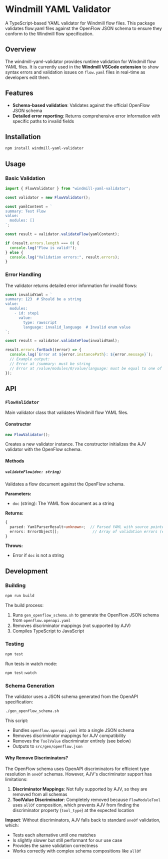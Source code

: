 # Windmill YAML Validator

A TypeScript-based YAML validator for Windmill flow files. This package validates flow.yaml files against the OpenFlow JSON schema to ensure they conform to the Windmill flow specification.

## Overview

The windmill-yaml-validator provides runtime validation for Windmill flow YAML files. It is currently used in the **Windmill VSCode extension** to show syntax errors and validation issues on `flow.yaml` files in real-time as developers edit them.

## Features

- **Schema-based validation**: Validates against the official OpenFlow JSON schema
- **Detailed error reporting**: Returns comprehensive error information with specific paths to invalid fields

## Installation

```bash
npm install windmill-yaml-validator
```

## Usage

### Basic Validation

```typescript
import { FlowValidator } from "windmill-yaml-validator";

const validator = new FlowValidator();

const yamlContent = `
summary: Test Flow
value:
  modules: []
`;

const result = validator.validateFlow(yamlContent);

if (result.errors.length === 0) {
  console.log("Flow is valid!");
} else {
  console.log("Validation errors:", result.errors);
}
```

### Error Handling

The validator returns detailed error information for invalid flows:

```typescript
const invalidYaml = `
summary: 123  # Should be a string
value:
  modules:
    - id: step1
      value:
        type: rawscript
        language: invalid_language  # Invalid enum value
`;

const result = validator.validateFlow(invalidYaml);

result.errors.forEach((error) => {
  console.log(`Error at ${error.instancePath}: ${error.message}`);
  // Example output:
  // Error at /summary: must be string
  // Error at /value/modules/0/value/language: must be equal to one of the allowed values
});
```

## API

### `FlowValidator`

Main validator class that validates Windmill flow YAML files.

#### Constructor

```typescript
new FlowValidator();
```

Creates a new validator instance. The constructor initializes the AJV validator with the OpenFlow schema.

#### Methods

##### `validateFlow(doc: string)`

Validates a flow document against the OpenFlow schema.

**Parameters:**

- `doc` (string): The YAML flow document as a string

**Returns:**

```typescript
{
  parsed: YamlParserResult<unknown>;  // Parsed YAML with source pointers
  errors: ErrorObject[];               // Array of validation errors (empty if valid)
}
```

**Throws:**

- Error if `doc` is not a string

## Development

### Building

```bash
npm run build
```

The build process:

1. Runs `gen_openflow_schema.sh` to generate the OpenFlow JSON schema from `openflow.openapi.yaml`
2. Removes discriminator mappings (not supported by AJV)
3. Compiles TypeScript to JavaScript

### Testing

```bash
npm test
```

Run tests in watch mode:

```bash
npm test:watch
```

### Schema Generation

The validator uses a JSON schema generated from the OpenAPI specification:

```bash
./gen_openflow_schema.sh
```

This script:

- Bundles `openflow.openapi.yaml` into a single JSON schema
- Removes discriminator mappings for AJV compatibility
- Removes the `ToolValue` discriminator entirely (see below)
- Outputs to `src/gen/openflow.json`

#### Why Remove Discriminators?

The OpenFlow schema uses OpenAPI discriminators for efficient type resolution in `oneOf` schemas. However, AJV's discriminator support has limitations:

1. **Discriminator Mappings**: Not fully supported by AJV, so they are removed from all schemas
2. **ToolValue Discriminator**: Completely removed because `FlowModuleTool` uses `allOf` composition, which prevents AJV from finding the discriminator property (`tool_type`) at the expected location

**Impact**: Without discriminators, AJV falls back to standard `oneOf` validation, which:

- Tests each alternative until one matches
- Is slightly slower but still performant for our use case
- Provides the same validation correctness
- Works correctly with complex schema compositions like `allOf`

